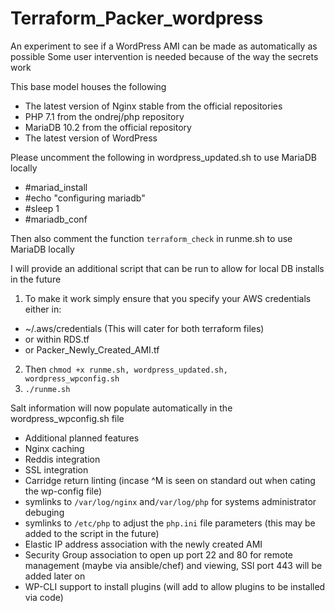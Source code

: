 # Terraform_Packer_wordpress
An experiment to see if a WordPress AMI can be made as automatically as possible 
Some user intervention is needed because of the way the secrets work

This base model houses the following

* The latest version of Nginx stable from the official repositories
* PHP 7.1 from the ondrej/php repository
* MariaDB 10.2 from the official repository
* The latest version of WordPress

Please uncomment the following in wordpress_updated.sh to use MariaDB locally

* #mariad_install
* #echo "configuring mariadb"
* #sleep 1
* #mariadb_conf

Then also comment the function `terraform_check` in runme.sh to use MariaDB locally

I will provide an additional script that can be run to allow for local DB installs in the future


1. To make it work simply ensure that you specify your AWS credentials either in:

* ~/.aws/credentials (This will cater for both terraform files)
* or within RDS.tf
* or Packer_Newly_Created_AMI.tf

2. Then `chmod +x runme.sh, wordpress_updated.sh, wordpress_wpconfig.sh`
3. `./runme.sh`

Salt information will now populate automatically in the wordpress_wpconfig.sh file

* Additional planned features 
* Nginx caching
* Reddis integration 
* SSL integration
* Carridge return linting (incase ^M is seen on standard out when cating the wp-config file)
* symlinks to `/var/log/nginx` and`/var/log/php` for systems administrator debuging
* symlinks to `/etc/php` to adjust the `php.ini` file parameters (this may be added to the script in the future)
* Elastic IP address association with the newly created AMI
* Security Group association to open up port 22 and 80 for remote management (maybe via ansible/chef) and viewing, SSl port 443 will be added later on
* WP-CLI support to install plugins (will add to allow plugins to be installed via code)


